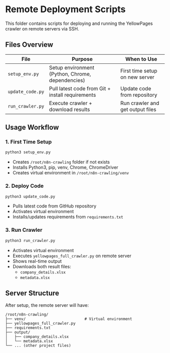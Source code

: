 # Remote Deployment Scripts

This folder contains scripts for deploying and running the YellowPages crawler on remote servers via SSH.

## Files Overview

| File | Purpose | When to Use |
|------|---------|-------------|
| `setup_env.py` | Setup environment (Python, Chrome, dependencies) | First time setup on new server |
| `update_code.py` | Pull latest code from Git + install requirements | Update code from repository |
| `run_crawler.py` | Execute crawler + download results | Run crawler and get output files |

## Usage Workflow

### 1. First Time Setup
```bash
python3 setup_env.py
```
- Creates `/root/n8n-crawling` folder if not exists
- Installs Python3, pip, venv, Chrome, ChromeDriver
- Creates virtual environment in `/root/n8n-crawling/venv`

### 2. Deploy Code
```bash
python3 update_code.py
```
- Pulls latest code from GitHub repository
- Activates virtual environment
- Installs/updates requirements from `requirements.txt`

### 3. Run Crawler
```bash
python3 run_crawler.py
```
- Activates virtual environment
- Executes `yellowpages_full_crawler.py` on remote server
- Shows real-time output
- Downloads both result files:
  - `company_details.xlsx`
  - `metadata.xlsx`


## Server Structure

After setup, the remote server will have:
```
/root/n8n-crawling/
├── venv/                          # Virtual environment
├── yellowpages_full_crawler.py
├── requirements.txt
├── output/
│   ├── company_details.xlsx
│   └── metadata.xlsx
└── ... (other project files)
```